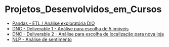 # Projetos_Desenvolvidos_em_Cursos

- [Pandas - ETL / Análise exploratória DIO](https://github.com/EZanghi/Projetos_Desenvolvidos_em_Cursos/tree/main/Projeto_Pandas_DIO)
- [DNC - Deliverable 1 - Análise para escolha de 5 imóveis](https://github.com/EZanghi/Projetos_Desenvolvidos_em_Cursos/tree/main/DNC_Deliverable1_EDA-Escolha-de-Imoveis)
- [DNC - Deliverable 2 - Análise para escolha de localização para nova loja](https://github.com/EZanghi/Projetos_Desenvolvidos_em_Cursos/tree/main/DNC_Deliverable2_EDA-Escolha-de-lojas)
- [NLP - Análise de sentimento](https://github.com/EZanghi/Projetos_Desenvolvidos_em_Cursos/tree/main/NLP_Analise_Sentimento)
